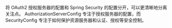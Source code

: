 


将 OAuth2 授权服务器的配置和 Spring Security 的配置分开，可以更清晰地分离关注点。
AuthorizationServerConfig 专注于授权服务器的配置，而 SecurityConfig 专注于如何保护资源服务器和认证、授权等安全控制。